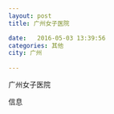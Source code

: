 ```yaml
--- 
layout: post 
title: 广州女子医院

date:   2016-05-03 13:39:56 
categories: 其他  
city: 广州
  
--- 
```

   
广州女子医院

信息

